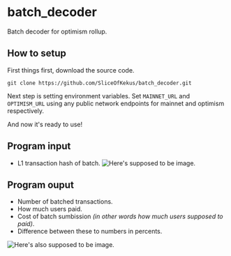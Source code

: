 # batch_decoder
Batch decoder for optimism rollup.
## How to setup
First things first, download the source code.
```shell
git clone https://github.com/SliceOfKekus/batch_decoder.git
```
Next step is setting environment variables. Set `MAINNET_URL` and `OPTIMISM_URL` using any public network endpoints for mainnet and optimism respectively.

And now it's ready to use!

## Program input
- L1 transaction hash of batch.
![Here's supposed to be image.](https://snipboard.io/ATbpsJ.jpg)

## Program ouput
- Number of batched transactions.
- How much users paid.
- Cost of batch sumbission *(in other words how much users supposed to paid)*.
- Difference between these to numbers in percents.

![Here's also supposed to be image. ](https://snipboard.io/A6D4Tv.jpg)